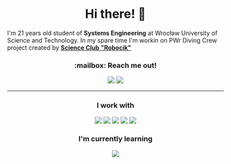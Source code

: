 <h1 align="center">Hi there! 👋</h1>

I'm 21 years old student of <b>Systems Engineering</b> at Wrocław University of Science and Technology. In my spare time I'm workin on PWr Diving Crew project created by [<b>Science Club "Robocik"</b>](http://robocik.pwr.edu.pl/)

<h3 align="center">:mailbox: Reach me out!</h3>

<p align="center">
  <a href="https://www.linkedin.com/in/jamnicki/"><img src="https://img.shields.io/badge/-jamnicki-0e76a8?style=flat&labelColor=0e76a8&logo=linkedin&logoColor=white" /></a>
  <a href="https://www.linkedin.com/in/jamnicki/"><img src="https://img.shields.io/badge/-jedrzej.jamnicki-c0392b?style=flat&labelColor=c0392b&logo=gmail&logoColor=white" /></a>
</p>

---

<h3 align="center">I work with</h3>

<p align="center">
  <a href=""><img src="https://img.shields.io/badge/-Python-2b5b84?style=flat&logo=python&logoColor=white" /></a>
  <a href=""><img src="https://img.shields.io/badge/-Flask-white?style=flat&logo=flask&logoColor=black" /></a>
  <a href=""><img src="https://img.shields.io/badge/-git-black?style=flat&logo=git" /></a>
  <a href="https://github.com/jamnicki"><img src="https://img.shields.io/badge/-GitHub-181717?style=flat&logo=github" /></a>
  <a href="https://gitlab.com/jamnicki"><img src="https://img.shields.io/badge/-GitLab-FCA121?style=flat&logo=gitlab" /></a>
</p>

<h3 align="center">I'm currently learning</h3>

<p align="center">
  <a href=""><img src="https://img.shields.io/badge/-docker-black?style=flat&logo=docker" /></a>
</p>
